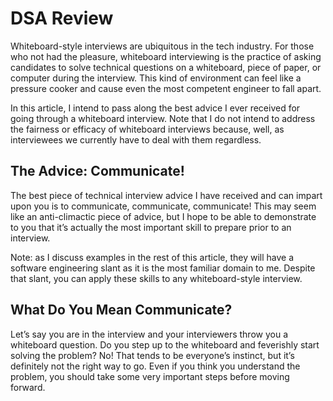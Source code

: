 # DSA Review

Whiteboard-style interviews are ubiquitous in the tech industry. For those who not had the pleasure, whiteboard interviewing is the practice of asking candidates to solve technical questions on a whiteboard, piece of paper, or computer during the interview. This kind of environment can feel like a pressure cooker and cause even the most competent engineer to fall apart.

In this article, I intend to pass along the best advice I ever received for going through a whiteboard interview. Note that I do not intend to address the fairness or efficacy of whiteboard interviews because, well, as interviewees we currently have to deal with them regardless.

## The Advice: Communicate!

The best piece of technical interview advice I have received and can impart upon you is to communicate, communicate, communicate! This may seem like an anti-climactic piece of advice, but I hope to be able to demonstrate to you that it’s actually the most important skill to prepare prior to an interview.

Note: as I discuss examples in the rest of this article, they will have a software engineering slant as it is the most familiar domain to me. Despite that slant, you can apply these skills to any whiteboard-style interview.

## What Do You Mean Communicate?
Let’s say you are in the interview and your interviewers throw you a whiteboard question. Do you step up to the whiteboard and feverishly start solving the problem?
No!
That tends to be everyone’s instinct, but it’s definitely not the right way to go. Even if you think you understand the problem, you should take some very important steps before moving forward.